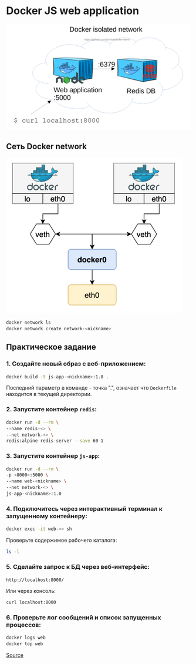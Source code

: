 # Docker JS web application

<img src="js-web-app.png" alt="js-web-app" width="1024"/>

## Сеть Docker network

<img src="docker-network.png" alt="docker-network" width="480"/>

```bash
docker network ls
docker network create network-<nickname>
```

## Практическое задание

### 1. Создайте новый образ с веб-приложением:

```bash
docker build -t js-app-<nickname>:1.0 .
```

Последний параметр в команде - точка ".", означает что `Dockerfile` находится в текущей директории.

### 2. Запустите контейнер `redis`:

```bash
docker run -d --rm \
--name redis-<> \
--net network-<> \
redis:alpine redis-server --save 60 1
```
### 3. Запустите контейнер `js-app`:

```bash
docker run -d --rm \
-p <8000>:5000 \
--name web-<nickname> \
--net network-<> \
js-app-<nickname>:1.0
```

### 4. Подключитесь через интерактивный терминал к запущенному контейнеру:

```bash
docker exec -it web-<> sh
```

Проверьте содержимое рабочего каталога:
```bash
ls -l
```

### 5. Сделайте запрос к БД через веб-интерфейс:

`http://localhost:8000/`

Или через консоль:

```bash
curl localhost:8000
```

### 6. Проверьте лог сообщений и список запущенных процессов:

```bash
docker logs web
docker top web
```

[Source](https://github.com/docker/awesome-compose/tree/master/nginx-nodejs-redis)